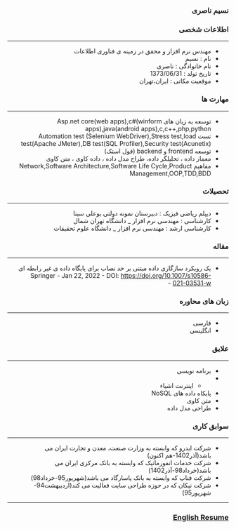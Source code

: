 <style type="text/css">
body{
 direction:rtl;
}
</style>
### نسیم ناصری

### اطلاعات شخصی

---
+ مهندس نرم افزار و محقق در زمینه ی فناوری اطلاعات 
+ نام : نسیم
+ نام خانوادگی : ناصری
+ تاریخ تولد : 1373/06/31
+ موقعیت مکانی : ایران،تهران


### مهارت ها

---
+ توسعه به زبان های Asp.net core(web apps),c#(winform apps),java(android apps),c,c++,php,python
+ تست Automation test (Selenium WebDriver),Stress test,load test(Apache JMeter),DB test(SQL Profiler),Security test(Acunetix)
+ توسعه frontend  و backend (فول استک)
+ معمار داده ، تحلیلگر داده، طراح مدل داده ، داده کاوی ، متن کاوی
+ مفاهیم Network,Software Architecture,Software Life Cycle,Product Management,OOP,TDD,BDD

### تحصیلات

---
+ دیپلم ریاضی فیزیک : دبیرستان نمونه دولتی بوعلی سینا
+ کارشناسی : مهندسی نرم افزار 
_ دانشگاه تهران شمال
+ کارشناسی ارشد : مهندسی نرم افزار 
_ دانشگاه  علوم تحقیقات

### مقاله

---
+ یک رویکرد سازگاری داده مبتنی بر حد نصاب برای پایگاه داده ی غیر رابطه ای Springer - Jan 22, 2022 - DOI: https://doi.org/10.1007/s10586-021-03531-w - 



### زبان های محاوره

---
+ فارسی
+ انگلیسی

### علایق

---
+ برنامه نویسی
+ + اینترنت اشیاء
+ پایکاه داده های NoSQL 
+ متن کاوی
+ طراحی مدل داده


### سوابق کاری

---
+ شرکت ایدرو که وابسته به وزارت صنعت، معدن و تجارت ایران می باشد(آذر1402-هم اکنون)
+ شرکت خدمات انفورماتیک که وابسته به بانک مرکزی ایران می باشد(خرداد98-آذر1402)
+ شرکت فناپ که وابسته به بانک پاسارگاد می باشد(شهریور95-خرداد98)
+ شرکت نیکان که در حوزه طراحی سایت فعالیت می کند(اردیبهشت94- شهریور95)



--- 
### [English Resume](index.md)
